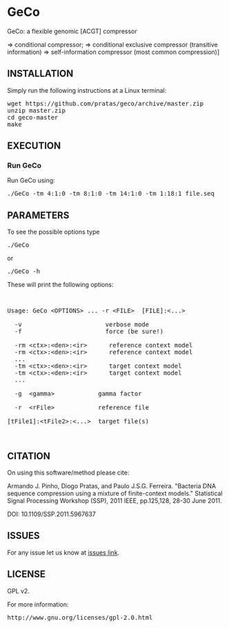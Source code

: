 # GeCo #

GeCo: a flexible genomic [ACGT] compressor 

=> conditional compressor;
=> conditional exclusive compressor (transitive information)
=> self-information compressor (most common compression)]

## INSTALLATION ##

Simply run the following instructions at a Linux terminal:

<pre>
wget https://github.com/pratas/geco/archive/master.zip
unzip master.zip
cd geco-master
make
</pre>

## EXECUTION

### Run GeCo

Run GeCo using:

<pre>
./GeCo -tm 4:1:0 -tm 8:1:0 -tm 14:1:0 -tm 1:18:1 file.seq
</pre>

## PARAMETERS

To see the possible options type
<pre>
./GeCo
</pre>
or
<pre>
./GeCo -h
</pre>

These will print the following options:
<pre>
<p>
Usage: GeCo &#60OPTIONS&#62 ... -r &#60FILE&#62  [FILE]:&#60...&#62

  -v                       verbose mode             
  -f                       force (be sure!)             

  -rm &#60ctx&#62:&#60den&#62:&#60ir&#62      reference context model       
  -rm &#60ctx&#62:&#60den&#62:&#60ir&#62      reference context model
  ...
  -tm &#60ctx&#62:&#60den&#62:&#60ir&#62      target context model  
  -tm &#60ctx&#62:&#60den&#62:&#60ir&#62      target context model
  ...

  -g  &#60gamma&#62            gamma factor

  -r  &#60rFile&#62            reference file

[tFile1]:&#60tFile2&#62:&#60...&#62  target file(s)</p>
</pre>
## CITATION ##

On using this software/method please cite:

Armando J. Pinho, Diogo Pratas, and Paulo J.S.G. Ferreira. "Bacteria DNA sequence compression using a mixture of finite-context models." Statistical Signal Processing Workshop (SSP), 2011 IEEE, pp.125,128, 28-30 June 2011.

DOI: 10.1109/SSP.2011.5967637

## ISSUES ##

For any issue let us know at [issues link](https://github.com/pratas/GeCo/issues).

## LICENSE ##

GPL v2.

For more information:
<pre>http://www.gnu.org/licenses/gpl-2.0.html</pre>

                                                    

